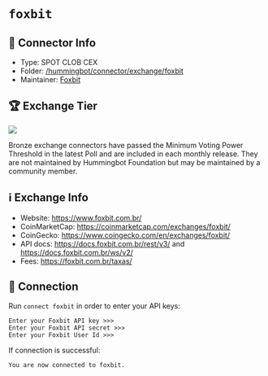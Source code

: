 # `foxbit`

## 📁 Connector Info

* Type: SPOT CLOB CEX
* Folder: [/hummingbot/connector/exchange/foxbit](https://github.com/hummingbot/hummingbot/tree/master/hummingbot/connector/exchange/foxbit)
* Maintainer: [Foxbit](https://foxbit.com.br)

## 🏆 Exchange Tier

![](https://img.shields.io/static/v1?label=Hummingbot&message=BRONZE&color=green)

Bronze exchange connectors have passed the Minimum Voting Power Threshold in the latest Poll and are included in each monthly release. They are not maintained by Hummingbot Foundation but may be maintained by a community member.

## ℹ️ Exchange Info

* Website: https://www.foxbit.com.br/
* CoinMarketCap: https://coinmarketcap.com/exchanges/foxbit/
* CoinGecko: https://www.coingecko.com/en/exchanges/foxbit/
* API docs: https://docs.foxbit.com.br/rest/v3/ and https://docs.foxbit.com.br/ws/v2/
* Fees: https://foxbit.com.br/taxas/

## 🔑 Connection

Run `connect foxbit` in order to enter your API keys:
 
```
Enter your Foxbit API key >>>
Enter your Foxbit API secret >>>
Enter your Foxbit User Id >>>
```

If connection is successful:
```
You are now connected to foxbit.
```
